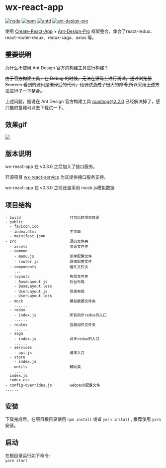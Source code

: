 # wx-react-app  
[![node](https://img.shields.io/badge/node-%3E%3D7.9.0-blue.svg)]()
[![npm](https://img.shields.io/badge/npm-%3E%3D4.2.0-green.svg)]()
[![antd](https://img.shields.io/badge/antd-%5E3.2.2-green.svg)]()
[![ant-design-pro](https://img.shields.io/badge/ant--design--pro-%5E1.1.0-green.svg)]()  

使用 [Create-React-App](https://github.com/facebook/create-react-app) + [Ant-Design-Pro](https://github.com/ant-design/ant-design-pro) 框架整合，集合了react-redux、react-router-redux、redux-saga、axios 等。  

## ~~重要说明~~

~~为什么不使用 Ant Design 官方的构建工具进行构建？~~

~~由于官方构建工具，在 Debug 的时候，无法在源码上进行调试，通过浏览器 Sources 看到的源码是编译后的代码，给调试造成了很大的障碍,所以采用上述方法进行了一下整合。~~

上述问题，据说在 Ant Design 官方构建工具 roadhog@2.2.0 已经解决掉了，感兴趣的童鞋可以去下载试一下。

## 效果gif

![](https://github.com/pythonsir/wx-react-app/blob/master/src/Untitled.gif)

## 版本说明
wx-react-app 在 v0.3.0 之后加入了接口服务。  

开源项目 [wx-react-service](https://github.com/pythonsir/wx-react-service) 为其提供接口服务支持。  

wx-react-app 在 v0.3.0 之前还是采用 mock.js模拟数据

## 项目结构

```
- build                      打包后的项目目录
- public
  - favicon.ico
  - index.html               主页面
  - mainifest.json
- src                        源码文件夹
  - assets                   资源文件夹
  - common
    - menu.js                菜单配置文件
    - router.js              路由配置文件
  - components               组件文件夹
    ...
  - layouts                  布局文件夹
    - BaseLayout.js          后台布局
    - BaseLayout.less
    - UserLayout.js          登录布局
    - UserLayout.less
  - mock                     模拟数据文件夹
    ......
  - redux
    - index.js               所有同步redux的入口
    ......                   
  - routes                   容器组件文件夹
    ......
  - saga                     
    - index.js               异步redux的入口
    ......
  - services
    - api.js                 请求入口
  - store
    - index.js
  - untils                   辅助类
    .....
  index.js
  index.css
- config-overrides.js        webpack配置文件
......
```


## 安装
下载完成后，在项目根目录使用 `npm install` 或者 `yarn install` , 推荐使用 `yarn` 安装。
## 启动
在根目录运行如下命令:  
`yarn start`
